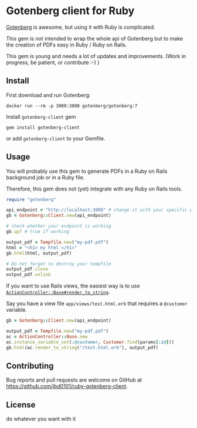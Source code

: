 # Gotenberg client for Ruby

[Gotenberg] is awesome, but using it with Ruby is complicated.

This gem is not intended to wrap the whole api of Gotenberg but to make
the creation of PDFs easy in Ruby / Ruby on Rails.

This gem is young and needs a lot of updates and improvements. (Work in progress, be patient, or contribute :-) )

## Install

First download and run Gotenberg:

```
docker run --rm -p 3000:3000 gotenberg/gotenberg:7
```

Install `gotenberg-client` gem

```
gem install gotenberg-client
```

or add `gotenberg-client` to your Gemfile.

## Usage

You will probably use this gem to generate PDFs in a Ruby on Rails background job or in a Ruby file.

Therefore, this gem does not (yet) integrate with any Ruby on Rails tools.

```ruby
require "gotenberg"

api_endpoint = "http://localhost:3000" # change it with your specific port and address.
gb = Gotenberg::Client.new(api_endpoint)

# check whether your endpoint is working
gb.up? # true if working

output_pdf = Tempfile.new("my-pdf.pdf")
html = "<h1> my html </h1>"
gb.html(html, output_pdf)

# Do not forget to destroy your tempfile
output_pdf.close
output_pdf.unlink
```

If you want to use Rails views, the easiest way is to use [`ActionController::Base#render_to_string`][render_to_string].

Say you have a view file `app/views/test.html.erb` that requires a `@customer` variable.

```ruby
gb = Gotenberg::Client.new(api_endpoint)

output_pdf = Tempfile.new("my-pdf.pdf")
ac = ActionController::Base.new
ac.instance_variable_set(:@customer, Customer.find(params[:id]))
gb.html(ac.render_to_string("/test.html.erb"), output_pdf)
```

## Contributing

Bug reports and pull requests are welcome on GitHub at https://github.com/jbd0101/ruby-gotenberg-client.


## License

do whatever you want with it

[Gotenberg]: https://gotenberg.dev/
[render_to_string]: https://api.rubyonrails.org/classes/AbstractController/Rendering.html#method-i-render_to_string